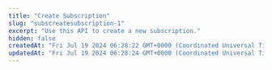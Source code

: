```yaml
---
title: "Create Subscription"
slug: "subscreatesubscription-1"
excerpt: "Use this API to create a new subscription."
hidden: false
createdAt: "Fri Jul 19 2024 06:28:22 GMT+0000 (Coordinated Universal Time)"
updatedAt: "Fri Jul 19 2024 06:28:24 GMT+0000 (Coordinated Universal Time)"
---
```

